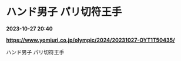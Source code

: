 # ハンド男子 パリ切符王手

**2023-10-27 20:40**

**https://www.yomiuri.co.jp/olympic/2024/20231027-OYT1T50435/**

ハンド男子 パリ切符王手